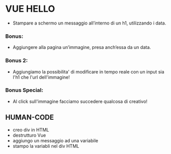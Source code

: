 # VUE HELLO
- Stampare a schermo un messaggio all’interno di un h1, utilizzando i data.
### Bonus:
- Aggiungere alla pagina un’immagine, presa anch’essa da un data.
### Bonus 2:
- Aggiungiamo la possibilita' di modificare in tempo reale con un input sia l'h1 che l'url dell'immagine!
### Bonus Special:
- Al click sull'immagine facciamo succedere qualcosa di creativo!

## HUMAN-CODE

- creo div in HTML
- destrutturo Vue
- aggiungo un messaggio ad una variabile
- stampo la variabli nel div HTML